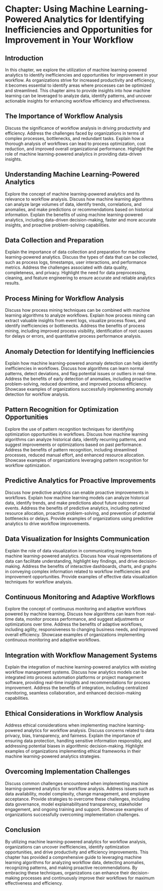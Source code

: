 Chapter: Using Machine Learning-Powered Analytics for Identifying Inefficiencies and Opportunities for Improvement in Your Workflow
===================================================================================================================================

Introduction
------------

In this chapter, we explore the utilization of machine learning-powered analytics to identify inefficiencies and opportunities for improvement in your workflow. As organizations strive for increased productivity and efficiency, it becomes essential to identify areas where processes can be optimized and streamlined. This chapter aims to provide insights into how machine learning can be leveraged to analyze data, identify patterns, and uncover actionable insights for enhancing workflow efficiency and effectiveness.

The Importance of Workflow Analysis
-----------------------------------

Discuss the significance of workflow analysis in driving productivity and efficiency. Address the challenges faced by organizations in terms of complex processes, bottlenecks, and redundant tasks. Explain how a thorough analysis of workflows can lead to process optimization, cost reduction, and improved overall organizational performance. Highlight the role of machine learning-powered analytics in providing data-driven insights.

Understanding Machine Learning-Powered Analytics
------------------------------------------------

Explore the concept of machine learning-powered analytics and its relevance to workflow analysis. Discuss how machine learning algorithms can analyze large volumes of data, identify trends, correlations, and anomalies, and make predictions or recommendations based on historical information. Explain the benefits of using machine learning-powered analytics, including data-driven decision-making, faster and more accurate insights, and proactive problem-solving capabilities.

Data Collection and Preparation
-------------------------------

Explain the importance of data collection and preparation for machine learning-powered analytics. Discuss the types of data that can be collected, such as process logs, timestamps, user interactions, and performance metrics. Address the challenges associated with data quality, completeness, and privacy. Highlight the need for data preprocessing, cleaning, and feature engineering to ensure accurate and reliable analytics results.

Process Mining for Workflow Analysis
------------------------------------

Discuss how process mining techniques can be combined with machine learning algorithms to analyze workflows. Explain how process mining can extract valuable insights from event logs, visualize process flows, and identify inefficiencies or bottlenecks. Address the benefits of process mining, including improved process visibility, identification of root causes for delays or errors, and quantitative process performance analysis.

Anomaly Detection for Identifying Inefficiencies
------------------------------------------------

Explain how machine learning-powered anomaly detection can help identify inefficiencies in workflows. Discuss how algorithms can learn normal patterns, detect deviations, and flag potential issues or outliers in real-time. Address the benefits of early detection of anomalies, including proactive problem-solving, reduced downtime, and improved process efficiency. Showcase examples of organizations successfully implementing anomaly detection for workflow analysis.

Pattern Recognition for Optimization Opportunities
--------------------------------------------------

Explore the use of pattern recognition techniques for identifying optimization opportunities in workflows. Discuss how machine learning algorithms can analyze historical data, identify recurring patterns, and suggest improvements or optimizations based on past performance. Address the benefits of pattern recognition, including streamlined processes, reduced manual effort, and enhanced resource allocation. Showcase examples of organizations leveraging pattern recognition for workflow optimization.

Predictive Analytics for Proactive Improvements
-----------------------------------------------

Discuss how predictive analytics can enable proactive improvements in workflows. Explain how machine learning models can analyze historical data, identify trends, and make predictions about future outcomes or events. Address the benefits of predictive analytics, including optimized resource allocation, proactive problem-solving, and prevention of potential bottlenecks or delays. Provide examples of organizations using predictive analytics to drive workflow improvements.

Data Visualization for Insights Communication
---------------------------------------------

Explain the role of data visualization in communicating insights from machine learning-powered analytics. Discuss how visual representations of data can facilitate understanding, highlight key findings, and drive decision-making. Address the benefits of interactive dashboards, charts, and graphs in conveying complex information related to workflow inefficiencies and improvement opportunities. Provide examples of effective data visualization techniques for workflow analysis.

Continuous Monitoring and Adaptive Workflows
--------------------------------------------

Explore the concept of continuous monitoring and adaptive workflows powered by machine learning. Discuss how algorithms can learn from real-time data, monitor process performance, and suggest adjustments or optimizations over time. Address the benefits of adaptive workflows, including agility, responsiveness to changing business needs, and improved overall efficiency. Showcase examples of organizations implementing continuous monitoring and adaptive workflows.

Integration with Workflow Management Systems
--------------------------------------------

Explain the integration of machine learning-powered analytics with existing workflow management systems. Discuss how analytics models can be integrated into process automation platforms or project management software, providing real-time insights and recommendations for process improvement. Address the benefits of integration, including centralized monitoring, seamless collaboration, and enhanced decision-making capabilities.

Ethical Considerations in Workflow Analysis
-------------------------------------------

Address ethical considerations when implementing machine learning-powered analytics for workflow analysis. Discuss concerns related to data privacy, bias, transparency, and fairness. Explain the importance of ensuring data protection, handling sensitive information responsibly, and addressing potential biases in algorithmic decision-making. Highlight examples of organizations implementing ethical frameworks in their machine learning-powered analytics strategies.

Overcoming Implementation Challenges
------------------------------------

Discuss common challenges encountered when implementing machine learning-powered analytics for workflow analysis. Address issues such as data availability, model complexity, change management, and employee acceptance. Provide strategies to overcome these challenges, including data governance, model explainabilityand transparency, stakeholder engagement, and ongoing training and support. Showcase examples of organizations successfully overcoming implementation challenges.

Conclusion
----------

By utilizing machine learning-powered analytics for workflow analysis, organizations can uncover inefficiencies, identify optimization opportunities, and drive productivity and efficiency improvements. This chapter has provided a comprehensive guide to leveraging machine learning algorithms for analyzing workflow data, detecting anomalies, recognizing patterns, and making proactive recommendations. By embracing these techniques, organizations can enhance their decision-making processes and continuously improve their workflows for maximum effectiveness and efficiency.
